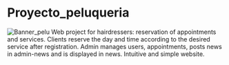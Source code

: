 # Proyecto_peluqueria
![Banner_pelu](https://github.com/Herruzo/Proyecto_peluqueria/assets/87756664/c7dc21cd-cdc7-46f5-a6e2-e43d630f54ce)
Web project for hairdressers: reservation of appointments and services. Clients reserve the day and time according to the desired service after registration. Admin manages users, appointments, posts news in admin-news and is displayed in news. Intuitive and simple website.
